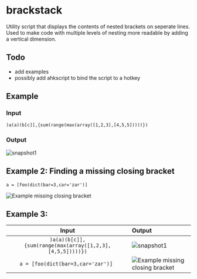 # brackstack
Utility script that displays the contents of nested brackets on seperate lines. Used to make code with multiple levels of nesting more readable by adding a vertical dimension.

## Todo

* add examples
* possibly add ahkscript to bind the script to a hotkey

## Example


### Input

    )a(a)(b[c]],{sum(range(max(array([1,2,3],[4,5,5]))))})

### Output

![snapshot1](http://i.imgur.com/kWkJ1Yt.png)

## Example 2: Finding a missing closing bracket

    a = [foo(dict(bar=3,car='zar')]

![Example missing closing bracket](http://i.imgur.com/LpaCWNF.png)

## Example 3: 

| Input | Output |
|:-----:|:-------|
| ``` )a(a)(b[c]],{sum(range(max(array([1,2,3],[4,5,5]))))}) ```| ![snapshot1](http://i.imgur.com/kWkJ1Yt.png) |
| ```a = [foo(dict(bar=3,car='zar')] ``` | ![Example missing closing bracket](http://i.imgur.com/LpaCWNF.png)  |
